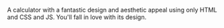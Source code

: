 A calculator with a fantastic design and aesthetic appeal using only HTML and CSS and JS. You'll fall in love with its design.
